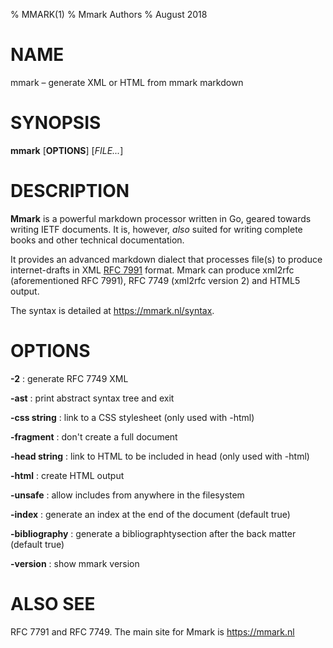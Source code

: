 % MMARK(1)
% Mmark Authors
% August 2018

# NAME

mmark – generate XML or HTML from mmark markdown

# SYNOPSIS

**mmark** [**OPTIONS**] [*FILE...*]

# DESCRIPTION

**Mmark** is a powerful markdown processor written in Go, geared towards writing IETF documents. It
 is, however, *also* suited for writing complete books and other technical documentation.

It provides an advanced markdown dialect that processes file(s) to produce internet-drafts in XML
[RFC 7991](https://tools.ietf.org/html/rfc7991) format. Mmark can produce xml2rfc (aforementioned
RFC 7991), RFC 7749 (xml2rfc version 2) and HTML5 output.

The syntax is detailed at <https://mmark.nl/syntax>.

# OPTIONS

**-2**
:   generate RFC 7749 XML

**-ast**
:    print abstract syntax tree and exit

**-css string**
:    link to a CSS stylesheet (only used with -html)

**-fragment**
:    don't create a full document

**-head string**
:    link to HTML to be included in head (only used with -html)

**-html**
:    create HTML output

**-unsafe**
:    allow includes from anywhere in the filesystem

**-index**
:    generate an index at the end of the document (default true)

**-bibliography**
:    generate a bibliographtysection after the back matter (default true)

**-version**
:    show mmark version

# ALSO SEE

RFC 7791 and RFC 7749. The main site for Mmark is <https://mmark.nl>
